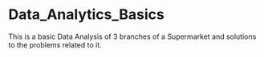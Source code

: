 # Data_Analytics_Basics
This is a basic Data Analysis of 3 branches of a Supermarket and solutions to the problems related to it.
